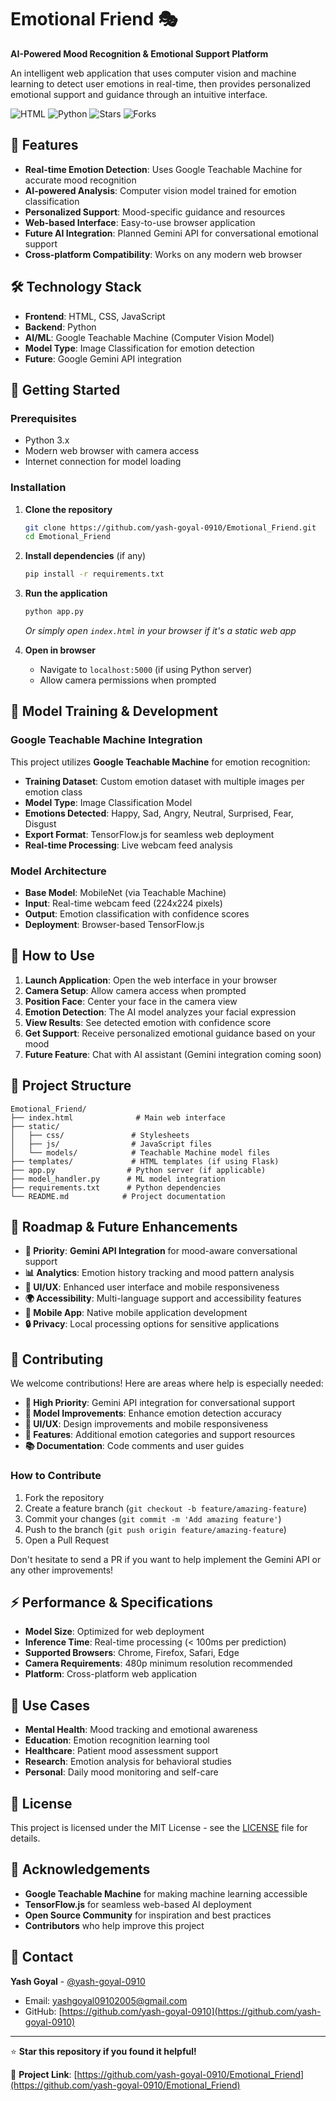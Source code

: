# Emotional Friend 🎭

**AI-Powered Mood Recognition & Emotional Support Platform**

An intelligent web application that uses computer vision and machine learning to detect user emotions in real-time, then provides personalized emotional support and guidance through an intuitive interface.

![HTML](https://img.shields.io/badge/HTML-75.7%25-orange)
![Python](https://img.shields.io/badge/Python-24.3%25-blue)
![Stars](https://img.shields.io/github/stars/yash-goyal-0910/Emotional_Friend)
![Forks](https://img.shields.io/github/forks/yash-goyal-0910/Emotional_Friend)

## 🌟 Features

- **Real-time Emotion Detection**: Uses Google Teachable Machine for accurate mood recognition
- **AI-powered Analysis**: Computer vision model trained for emotion classification
- **Personalized Support**: Mood-specific guidance and resources
- **Web-based Interface**: Easy-to-use browser application
- **Future AI Integration**: Planned Gemini API for conversational emotional support
- **Cross-platform Compatibility**: Works on any modern web browser

## 🛠️ Technology Stack

- **Frontend**: HTML, CSS, JavaScript
- **Backend**: Python
- **AI/ML**: Google Teachable Machine (Computer Vision Model)
- **Model Type**: Image Classification for emotion detection
- **Future**: Google Gemini API integration

## 🚀 Getting Started

### Prerequisites
- Python 3.x
- Modern web browser with camera access
- Internet connection for model loading

### Installation

1. **Clone the repository**
   ```bash
   git clone https://github.com/yash-goyal-0910/Emotional_Friend.git
   cd Emotional_Friend
   ```

2. **Install dependencies** (if any)
   ```bash
   pip install -r requirements.txt
   ```

3. **Run the application**
   ```bash
   python app.py
   ```
   *Or simply open `index.html` in your browser if it's a static web app*

4. **Open in browser**
   - Navigate to `localhost:5000` (if using Python server)
   - Allow camera permissions when prompted

## 🤖 Model Training & Development

### Google Teachable Machine Integration

This project utilizes **Google Teachable Machine** for emotion recognition:

- **Training Dataset**: Custom emotion dataset with multiple images per emotion class
- **Model Type**: Image Classification Model
- **Emotions Detected**: Happy, Sad, Angry, Neutral, Surprised, Fear, Disgust
- **Export Format**: TensorFlow.js for seamless web deployment
- **Real-time Processing**: Live webcam feed analysis

### Model Architecture
- **Base Model**: MobileNet (via Teachable Machine)
- **Input**: Real-time webcam feed (224x224 pixels)
- **Output**: Emotion classification with confidence scores
- **Deployment**: Browser-based TensorFlow.js

## 📖 How to Use

1. **Launch Application**: Open the web interface in your browser
2. **Camera Setup**: Allow camera access when prompted
3. **Position Face**: Center your face in the camera view
4. **Emotion Detection**: The AI model analyzes your facial expression
5. **View Results**: See detected emotion with confidence score
6. **Get Support**: Receive personalized emotional guidance based on your mood
7. **Future Feature**: Chat with AI assistant (Gemini integration coming soon)

## 📁 Project Structure

```
Emotional_Friend/
├── index.html              # Main web interface
├── static/
│   ├── css/               # Stylesheets
│   ├── js/                # JavaScript files
│   └── models/            # Teachable Machine model files
├── templates/             # HTML templates (if using Flask)
├── app.py                # Python server (if applicable)
├── model_handler.py      # ML model integration
├── requirements.txt      # Python dependencies
└── README.md            # Project documentation
```

## 🔮 Roadmap & Future Enhancements

- **🎯 Priority**: **Gemini API Integration** for mood-aware conversational support
- **📊 Analytics**: Emotion history tracking and mood pattern analysis
- **🎨 UI/UX**: Enhanced user interface and mobile responsiveness
- **🌍 Accessibility**: Multi-language support and accessibility features
- **📱 Mobile App**: Native mobile application development
- **🔒 Privacy**: Local processing options for sensitive applications

## 🤝 Contributing

We welcome contributions! Here are areas where help is especially needed:

- **🚀 High Priority**: Gemini API integration for conversational support
- **🎯 Model Improvements**: Enhance emotion detection accuracy
- **🎨 UI/UX**: Design improvements and mobile responsiveness
- **🔧 Features**: Additional emotion categories and support resources
- **📚 Documentation**: Code comments and user guides

### How to Contribute
1. Fork the repository
2. Create a feature branch (`git checkout -b feature/amazing-feature`)
3. Commit your changes (`git commit -m 'Add amazing feature'`)
4. Push to the branch (`git push origin feature/amazing-feature`)
5. Open a Pull Request

Don't hesitate to send a PR if you want to help implement the Gemini API or any other improvements!

## ⚡ Performance & Specifications

- **Model Size**: Optimized for web deployment
- **Inference Time**: Real-time processing (< 100ms per prediction)
- **Supported Browsers**: Chrome, Firefox, Safari, Edge
- **Camera Requirements**: 480p minimum resolution recommended
- **Platform**: Cross-platform web application

## 🎯 Use Cases

- **Mental Health**: Mood tracking and emotional awareness
- **Education**: Emotion recognition learning tool
- **Healthcare**: Patient mood assessment support
- **Research**: Emotion analysis for behavioral studies
- **Personal**: Daily mood monitoring and self-care

## 📄 License

This project is licensed under the MIT License - see the [LICENSE](LICENSE) file for details.

## 🙏 Acknowledgements

- **Google Teachable Machine** for making machine learning accessible
- **TensorFlow.js** for seamless web-based AI deployment
- **Open Source Community** for inspiration and best practices
- **Contributors** who help improve this project

## 📧 Contact

**Yash Goyal** - [@yash-goyal-0910](https://github.com/yash-goyal-0910)
- Email: yashgoyal09102005@gmail.com
- GitHub: [https://github.com/yash-goyal-0910](https://github.com/yash-goyal-0910)

---

⭐ **Star this repository if you found it helpful!**

🔗 **Project Link**: [https://github.com/yash-goyal-0910/Emotional_Friend](https://github.com/yash-goyal-0910/Emotional_Friend)
